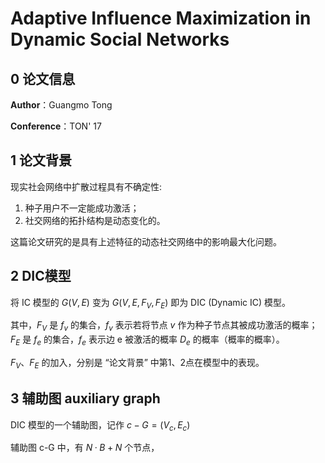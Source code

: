 # Adaptive Influence Maximization in Dynamic Social Networks

## 0 论文信息

**Author**：Guangmo Tong

**Conference**：TON' 17



## 1 论文背景

现实社会网络中扩散过程具有不确定性: 

1. 种子用户不一定能成功激活；
2. 社交网络的拓扑结构是动态变化的。 

这篇论文研究的是具有上述特征的动态社交网络中的影响最大化问题。



## 2 DIC模型

将 IC 模型的 $G(V, E)$ 变为 $G(V, E, F_V, F_E)$ 即为 DIC (Dynamic IC) 模型。

其中，$ F_V$ 是 $f_v$ 的集合，$f_v$ 表示若将节点 $v$ 作为种子节点其被成功激活的概率；$F_E$ 是 $f_e$ 的集合，$f_e$ 表示边 e 被激活的概率 $D_e$ 的概率（概率的概率）。

$F_V、F_E$ 的加入，分别是 “论文背景” 中第1、2点在模型中的表现。 



## 3 辅助图 auxiliary graph

DIC 模型的一个辅助图，记作 $c-G = (V_c, E_c)$

辅助图 c-G 中，有 $N · B + N$ 个节点，















